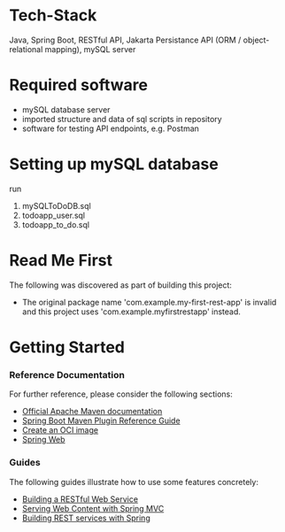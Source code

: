 # Tech-Stack
Java, Spring Boot, RESTful API, Jakarta Persistance API (ORM / object-relational mapping), mySQL server

# Required software
- mySQL database server
- imported structure and data of sql scripts in repository
- software for testing API endpoints, e.g. Postman

# Setting up mySQL database
run 
1. mySQLToDoDB.sql
2. todoapp_user.sql
3. todoapp_to_do.sql

# Read Me First
The following was discovered as part of building this project:

* The original package name 'com.example.my-first-rest-app' is invalid and this project uses 'com.example.myfirstrestapp' instead.

# Getting Started

### Reference Documentation
For further reference, please consider the following sections:

* [Official Apache Maven documentation](https://maven.apache.org/guides/index.html)
* [Spring Boot Maven Plugin Reference Guide](https://docs.spring.io/spring-boot/docs/3.1.2/maven-plugin/reference/html/)
* [Create an OCI image](https://docs.spring.io/spring-boot/docs/3.1.2/maven-plugin/reference/html/#build-image)
* [Spring Web](https://docs.spring.io/spring-boot/docs/3.1.2/reference/htmlsinge/index.html#web)

### Guides
The following guides illustrate how to use some features concretely:

* [Building a RESTful Web Service](https://spring.io/guides/gs/rest-service/)
* [Serving Web Content with Spring MVC](https://spring.io/guides/gs/serving-web-content/)
* [Building REST services with Spring](https://spring.io/guides/tutorials/rest/)

